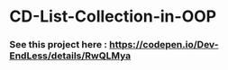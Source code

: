 # CD-List-Collection-in-OOP

### See this project here : https://codepen.io/Dev-EndLess/details/RwQLMya
